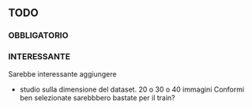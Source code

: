## TODO
### OBBLIGATORIO
### INTERESSANTE
Sarebbe interessante aggiungere
* studio sulla dimensione del dataset.
  20 o 30 o 40 immagini Conformi ben selezionate sarebbbero bastate per il train?
